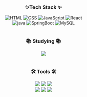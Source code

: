 <h3 align="center">✨Tech Stack ✨</h3>
<div align="center">
  <img alt="HTML" src="https://img.shields.io/badge/HTML5-E34F26?style=for-the-badge&logo=HTML5&logoColor=white"> 
  <img alt="CSS" src="https://img.shields.io/badge/CSS3-1572B6?style=for-the-badge&logo=CSS3&logoColor=white"> 
  <img alt="JavaScript" src="https://img.shields.io/badge/javascript-F7DF1E.svg?style=for-the-badge&logo=javascript&logoColor=20232a"> 
  <img alt="React" src="https://img.shields.io/badge/react-20232a.svg?style=for-the-badge&logo=react&logoColor=61DAFB">
</div>
<div align="center">
  <img alt="java" src="https://img.shields.io/badge/java-007396?style=for-the-badge&logo=OpenJDK&logoColor=white"> 
  <img alt="SpringBoot" src="https://img.shields.io/badge/springboot-6DB33F?style=for-the-badge&logo=springboot&logoColor=white"> 
  <img alt="MySQL" src="https://img.shields.io/badge/MySQL-4479A1?style=for-the-badge&logo=MySQL&logoColor=white">  
</div>

<br>

<h3 align="center">📚 Studying 📚</h3>
<div align="center">
  <img src="https://img.shields.io/badge/typescript-007ACC.svg?style=for-the-badge&logo=typescript&logoColor=white">
</div>

<br>

<h3 align="center">🛠 Tools 🛠</h3>
<div align="center">
  <img src="https://img.shields.io/badge/git-F05033.svg?style=for-the-badge&logo=git&logoColor=white">
  <img src="https://img.shields.io/badge/github-181717.svg?style=for-the-badge&logo=github&logoColor=white">
  <img src="https://img.shields.io/badge/Notion-F3F3F3.svg?style=for-the-badge&logo=notion&logoColor=black">
</div>
<div align="center">
  <img src="https://img.shields.io/badge/adobe%20photoshop-08253c.svg?style=for-the-badge&logo=adobe%20photoshop&logoColor=37abff">
  <img src="https://img.shields.io/badge/VSCode-2C2C32.svg?style=for-the-badge&logo=visual-studio-code&logoColor=22ABF3">
  <img src="https://img.shields.io/badge/intellij-000000?style=for-the-badge&logo=Intellij&logoColor=white">
</div>
